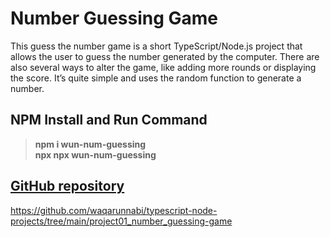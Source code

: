 # Number Guessing Game

This guess the number game is a short TypeScript/Node.js project that allows the user to guess the number generated by the computer. There are also several ways to alter the game, like adding more rounds or displaying the score. It’s quite simple and uses the random function to generate a number.

## NPM Install and Run Command

>**npm i wun-num-guessing** \
> **npx npx wun-num-guessing**

## [GitHub repository](https://github.com/waqarunnabi/typescript-nodejs-packages/tree/main/project01_number_guessing-game)

https://github.com/waqarunnabi/typescript-node-projects/tree/main/project01_number_guessing-game


